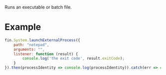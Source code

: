 Runs an executable or batch file.
# Example
```js
fin.System.launchExternalProcess({
    path: "notepad",
    arguments: "",
    listener: function (result) {
        console.log('the exit code', result.exitCode);
    }
}).then(processIdentity => console.log(processIdentity)).catch(err => console.log(err));
```
